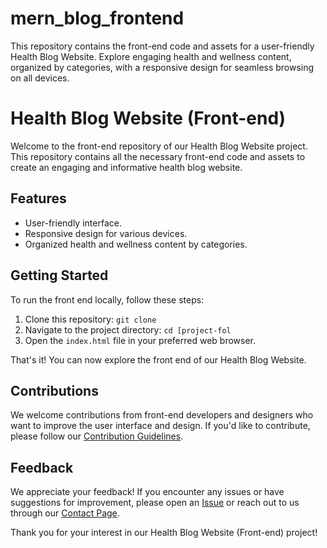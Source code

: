 # mern_blog_frontend
This repository contains the front-end code and assets for a user-friendly Health Blog Website. Explore engaging health and wellness content, organized by categories, with a responsive design for seamless browsing on all devices.

# Health Blog Website (Front-end)

Welcome to the front-end repository of our Health Blog Website project. This repository contains all the necessary front-end code and assets to create an engaging and informative health blog website.

## Features

- User-friendly interface.
- Responsive design for various devices.
- Organized health and wellness content by categories.

## Getting Started

To run the front end locally, follow these steps:

1. Clone this repository: `git clone `
2. Navigate to the project directory: `cd [project-fol`
3. Open the `index.html` file in your preferred web browser.

That's it! You can now explore the front end of our Health Blog Website.

## Contributions

We welcome contributions from front-end developers and designers who want to improve the user interface and design. If you'd like to contribute, please follow our [Contribution Guidelines](link-to-guidelines).

## Feedback

We appreciate your feedback! If you encounter any issues or have suggestions for improvement, please open an [Issue](link-to-issues) or reach out to us through our [Contact Page](link-to-contact).

Thank you for your interest in our Health Blog Website (Front-end) project!
